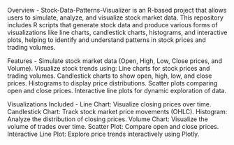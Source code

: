 Overview - 
Stock-Data-Patterns-Visualizer is an R-based project that allows users to simulate, analyze, and visualize stock market data. This repository includes R scripts that generate stock data and produce various forms of visualizations like line charts, candlestick charts, histograms, and interactive plots, helping to identify and understand patterns in stock prices and trading volumes.

Features - 
Simulate stock market data (Open, High, Low, Close prices, and Volume).
Visualize stock trends using:
Line charts for stock prices and trading volumes.
Candlestick charts to show open, high, low, and close prices.
Histograms to display price distributions.
Scatter plots comparing open and close prices.
Interactive line plots for dynamic exploration of data.

Visualizations Included - 
Line Chart: Visualize closing prices over time.
Candlestick Chart: Track stock market price movements (OHLC).
Histogram: Analyze the distribution of closing prices.
Volume Chart: Visualize the volume of trades over time.
Scatter Plot: Compare open and close prices.
Interactive Line Plot: Explore price trends interactively using Plotly.
